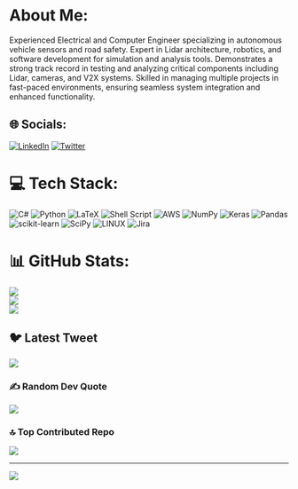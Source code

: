 #  About Me:
Experienced Electrical and Computer Engineer specializing in autonomous vehicle sensors and road safety. Expert in Lidar architecture, robotics, and software development for simulation and analysis tools. Demonstrates a strong track record in testing and analyzing critical components including Lidar, cameras, and V2X systems. Skilled in managing multiple projects in fast-paced environments, ensuring seamless system integration and enhanced functionality.



## 🌐 Socials:
[![LinkedIn](https://img.shields.io/badge/LinkedIn-%230077B5.svg?logo=linkedin&logoColor=white)](https://linkedin.com/in/sathyasheelan-santhanam) [![Twitter](https://img.shields.io/badge/Twitter-%231DA1F2.svg?logo=Twitter&logoColor=white)](https://twitter.com/s_sathyasheelan) 

# 💻 Tech Stack:
![C#](https://img.shields.io/badge/c%23-%23239120.svg?style=for-the-badge&logo=c-sharp&logoColor=white) ![Python](https://img.shields.io/badge/python-3670A0?style=for-the-badge&logo=python&logoColor=ffdd54) ![LaTeX](https://img.shields.io/badge/latex-%23008080.svg?style=for-the-badge&logo=latex&logoColor=white) ![Shell Script](https://img.shields.io/badge/shell_script-%23121011.svg?style=for-the-badge&logo=gnu-bash&logoColor=white) ![AWS](https://img.shields.io/badge/AWS-%23FF9900.svg?style=for-the-badge&logo=amazon-aws&logoColor=white) ![NumPy](https://img.shields.io/badge/numpy-%23013243.svg?style=for-the-badge&logo=numpy&logoColor=white) ![Keras](https://img.shields.io/badge/Keras-%23D00000.svg?style=for-the-badge&logo=Keras&logoColor=white) ![Pandas](https://img.shields.io/badge/pandas-%23150458.svg?style=for-the-badge&logo=pandas&logoColor=white) ![scikit-learn](https://img.shields.io/badge/scikit--learn-%23F7931E.svg?style=for-the-badge&logo=scikit-learn&logoColor=white) ![SciPy](https://img.shields.io/badge/SciPy-%230C55A5.svg?style=for-the-badge&logo=scipy&logoColor=%white) ![LINUX](https://img.shields.io/badge/Linux-FCC624?style=for-the-badge&logo=linux&logoColor=black) ![Jira](https://img.shields.io/badge/jira-%230A0FFF.svg?style=for-the-badge&logo=jira&logoColor=white)
# 📊 GitHub Stats:
![](https://github-readme-stats.vercel.app/api?username=sathyasheelans&theme=dark&hide_border=false&include_all_commits=false&count_private=false)<br/>
![](https://github-readme-streak-stats.herokuapp.com/?user=sathyasheelans&theme=dark&hide_border=false)<br/>
![](https://github-readme-stats.vercel.app/api/top-langs/?username=sathyasheelans&theme=dark&hide_border=false&include_all_commits=false&count_private=false&layout=compact)

## 🐦 Latest Tweet
[![](https://gtce.itsvg.in/api?username=s_sathyasheelan)](https://github.com/VishwaGauravIn/github-twitter-card-embed)

### ✍️ Random Dev Quote
![](https://quotes-github-readme.vercel.app/api?type=horizontal&theme=radical)

### 🔝 Top Contributed Repo
![](https://github-contributor-stats.vercel.app/api?username=sathyasheelans&limit=5&theme=dark&combine_all_yearly_contributions=true)

---
[![](https://visitcount.itsvg.in/api?id=sathyasheelans&icon=0&color=0)](https://visitcount.itsvg.in)

<!-- Proudly created with GPRM ( https://gprm.itsvg.in ) -->
